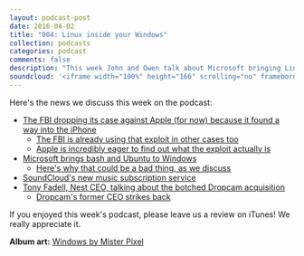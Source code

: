 ```yaml
---
layout: podcast-post
date: 2016-04-02
title: "004: Linux inside your Windows"
collection: podcasts
categories: podcast
comments: false
description: "This week John and Owen talk about Microsoft bringing Linux inside your Windows PC, the FBI dropping the case against Apple (for now), SoundCloud's new subscription service, Spotify's insane $1 billion dollars raised in debt and a sneak peek at a very cool new app."
soundcloud: '<iframe width="100%" height="166" scrolling="no" frameborder="no" src="https://w.soundcloud.com/player/?url=https%3A//api.soundcloud.com/tracks/284554525&amp;color=ff5500&amp;auto_play=false&amp;hide_related=false&amp;show_comments=true&amp;show_user=true&amp;show_reposts=false"></iframe>'
---
```

Here's the news we discuss this week on the podcast:

<ul>
  <li><a href="http://www.wired.com/2016/03/fbi-drops-case-apple-finding-way-iphone/">The FBI dropping its case against Apple (for now) because it found a way into the iPhone</a>
<ul>
  <li><a href="http://www.latimes.com/local/lanow/la-me-ln-arkansas-fbi-phone-access-20160330-story.html">The FBI is already using that exploit in other cases too</a></li>
  <li><a href="http://www.reuters.com/article/us-apple-encryption-review-idUSKCN0WW2OL">Apple is incredibly eager to find out what the exploit actually is</a></li>
</ul>
</li>
  <li><a href="http://arstechnica.com/information-technology/2016/03/ubuntus-bash-and-linux-command-line-coming-to-windows-10/">Microsoft brings bash and Ubuntu to Windows</a>
<ul>
  <li><a href="http://thenextweb.com/opinion/2016/03/31/bash-windows-incredibly-exciting-frightening/">Here's why that could be a bad thing, as we discuss</a></li>
</ul>
</li>
  <li><a href="http://soundcloud.com/go">SoundCloud's new music subscription service</a></li>
  <li><a href="http://uk.businessinsider.com/nest-ceo-tony-fadell-has-dropcam-regrets-2016-3?r=US&amp;IR=T">Tony Fadell, Nest CEO, talking about the botched Dropcam acquisition</a>
<ul>
  <li><a href="https://medium.com/@gduffy/the-dropcam-team-b9e81f44f259#---254-318.dmdmk42at">Dropcam's former CEO strikes back</a></li>
</ul>
</li>
</ul>

If you enjoyed this week's podcast, please leave us a review on iTunes! We really appreciate it.

<strong>Album art:</strong> <a href="https://thenounproject.com/search/?q=windows&amp;i=35879">Windows by Mister Pixel</a>